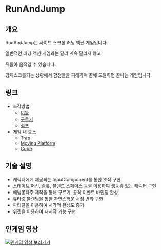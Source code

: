 # RunAndJump

## 개요
RunAndJump는 사이드 스크롤 러닝 액션 게임입니다.

일반적인 러닝 액션 게임과는 달리 계속 달리지 않고

뒤돌아 움직일 수 있습니다.

강제스크롤되는 상황에서 함정들을 피해가며 끝에 도달하면 끝나는 게임입니다.

## 링크
- 조작방법
  - [이동](About/README_Move.md)
  - [구르기](About/README_Roll.md)
  - [점프](About/README_Jump.md)
- 게임 내 요소
  - [Trap](About/README_Trap.md)
  - [Moving Platform](About/README_MovingPlatform.md)
  - [Cube](About/README_Cube.md)

## 기술 설명
- 캐릭터에게 제공되는 InputComponent를 통한 조작 구현
- 스테이트 머신, 슬롯, 블렌드 스페이스 등을 이용하여 생동감 있는 캐릭터 구현
- 애님몽타주 제작을 통해 구르기, 공격 이벤트 바인딩 완성
- 뷰타깃 블랜딩을 통한 자연스러운 시점 변화 구현
- 파티클을 이용하여 시각적 완성도 증가
- 위젯을 이용하여 재시작 기능 구현

## 인게임 영상
[![인게임 영상 보러가기](http://img.youtube.com/vi/DKu5fM-nq_4/0.jpg)](https://youtu.be/DKu5fM-nq_4)
